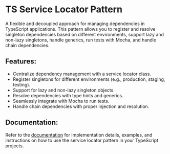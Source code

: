 # TS Service Locator Pattern

A flexible and decoupled approach for managing dependencies in TypeScript applications. This pattern allows you to register and resolve singleton dependencies based on different environments, support lazy and non-lazy singletons, handle generics, run tests with Mocha, and handle chain dependencies.

## Features:

-   Centralize dependency management with a service locator class.
-   Register singletons for different environments (e.g., production, staging, testing).
-   Support for lazy and non-lazy singleton objects.
-   Resolve dependencies with type hints and generics.
-   Seamlessly integrate with Mocha to run tests.
-   Handle chain dependencies with proper injection and resolution.

## Documentation:

Refer to the [documentation](DOCUMENATION.md "documentation") for implementation details, examples, and instructions on how to use the service locator pattern in your TypeScript projects.
